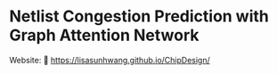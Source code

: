 # Netlist Congestion Prediction with Graph Attention Network
Website: 🔗 https://lisasunhwang.github.io/ChipDesign/
